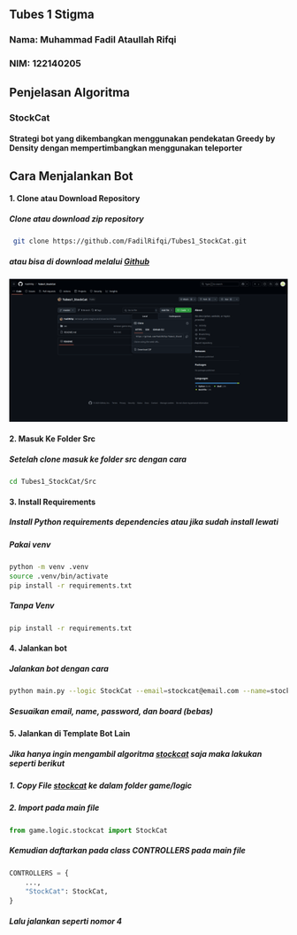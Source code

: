 ## Tubes 1 Stigma

### Nama: Muhammad Fadil Ataullah Rifqi

### NIM: 122140205

## Penjelasan Algoritma

### StockCat

#### Strategi bot yang dikembangkan menggunakan pendekatan Greedy by Density dengan mempertimbangkan menggunakan teleporter

## Cara Menjalankan Bot

#### 1. Clone atau Download Repository

##### Clone atau download zip repository

```sh
 git clone https://github.com/FadilRifqi/Tubes1_StockCat.git
```

##### atau bisa di download melalui [Github](github.com/FadilRifqi/Tubes1_StockCat/)

![alt text](images/Screenshot_20250530_173747.png)

#### 2. Masuk Ke Folder Src

##### Setelah clone masuk ke folder src dengan cara

```sh
cd Tubes1_StockCat/Src
```

#### 3. Install Requirements

##### Install Python requirements dependencies atau jika sudah install lewati

##### Pakai venv

```sh
python -m venv .venv
source .venv/bin/activate
pip install -r requirements.txt
```

##### Tanpa Venv

```sh
pip install -r requirements.txt
```

#### 4. Jalankan bot

##### Jalankan bot dengan cara

```sh
python main.py --logic StockCat --email=stockcat@email.com --name=stockcat --password=123456 --team etimo --board 9
```

##### Sesuaikan email, name, password, dan board (bebas)

#### 5. Jalankan di Template Bot Lain

##### Jika hanya ingin mengambil algoritma [stockcat](src/game/logic/stockcat.py) saja maka lakukan seperti berikut

##### 1. Copy File [stockcat](src/game/logic/stockcat.py) ke dalam folder game/logic

##### 2. Import pada main file

```python
from game.logic.stockcat import StockCat
```

##### Kemudian daftarkan pada class CONTROLLERS pada main file

```python
CONTROLLERS = {
    ...,
    "StockCat": StockCat,
}
```

##### Lalu jalankan seperti nomor 4
